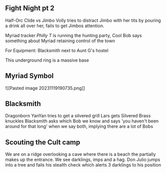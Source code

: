 
## Fight Night pt 2

Half-Orc Clide vs Jimbo
Volly tries to distract Jimbo with her tits by pouring a drink all over her, fails to get Jimbos attention. 

Myriad tracker *Philly T* is running the hunting party, Cool Bob says something about Myriad retaining control of the town 

For Equipment: Blacksmith next to Aunt G's hostel 

This underground ring is a massive base 

## Myriad Symbol 
![[Pasted image 20231119190735.png]]

## Blacksmith 

Dragonborn 
YanYan tries to get a silvered grill 
Lars gets Silvered Brass knuckles 
Blacksmith asks which Bob we know and says 'you haven't been around for that long' when we say both, implying there are a lot of Bobs 

## Scouting the Cult camp 

We are on a ridge overlooking a cave where there is a beach the partially makes up the entrance.
We see darklings, imps and a hag. 
Don Julio jumps into a tree and fails his stealth check which alerts 3 darklings to his position